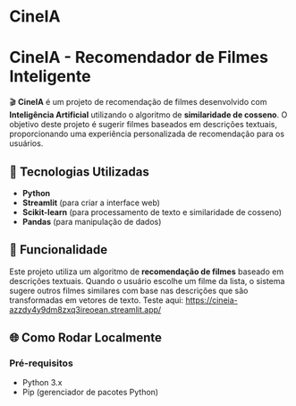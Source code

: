 # CineIA

# CineIA - Recomendador de Filmes Inteligente

🎬 **CineIA** é um projeto de recomendação de filmes desenvolvido com **Inteligência Artificial** utilizando o algoritmo de **similaridade de cosseno**. O objetivo deste projeto é sugerir filmes baseados em descrições textuais, proporcionando uma experiência personalizada de recomendação para os usuários.

## 🚀 Tecnologias Utilizadas
- **Python**
- **Streamlit** (para criar a interface web)
- **Scikit-learn** (para processamento de texto e similaridade de cosseno)
- **Pandas** (para manipulação de dados)

## 🧠 Funcionalidade

Este projeto utiliza um algoritmo de **recomendação de filmes** baseado em descrições textuais. Quando o usuário escolhe um filme da lista, o sistema sugere outros filmes similares com base nas descrições que são transformadas em vetores de texto.
Teste aqui: 
https://cineia-azzdy4y9dm8zxq3ireoean.streamlit.app/

## 🌐 Como Rodar Localmente

### Pré-requisitos
- Python 3.x
- Pip (gerenciador de pacotes Python)


